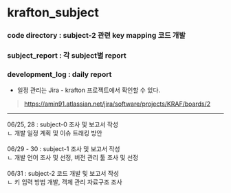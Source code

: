 # krafton_subject

### code directory : subject-2 관련 key mapping 코드 개발<br>
### subject_report : 각 subject별 report<br>
### development_log : daily report<br>

* 일정 관리는 Jira - krafton 프로젝트에서 확인할 수 있다.<br>
> https://amin91.atlassian.net/jira/software/projects/KRAF/boards/2

---
06/25, 28 : subject-0 조사 및 보고서 작성<br>
 ㄴ 개발 일정 계획 및 이슈 트래킹 방안<br>
<br>
06/29 - 30 : subject-1 조사 및 보고서 작성<br>
 ㄴ 개발 언어 조사 및 선정, 버전 관리 툴 조사 및 선정<br>
<br>
06/31 : subject-2 코드 개발 및 보고서 작성<br>
 ㄴ 키 입력 방법 개발, 객체 관리 자료구조 조사<br>
